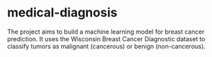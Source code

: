 # medical-diagnosis
The project aims to build a machine learning model for breast cancer prediction. It uses the Wisconsin Breast Cancer Diagnostic dataset to classify tumors as malignant (cancerous) or benign (non-cancerous).
